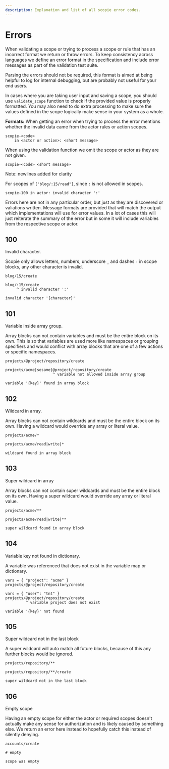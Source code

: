 ```yaml
---
description: Explanation and list of all scopie error codes.
---
```


# Errors

When validating a scope or trying to process a scope or rule that has an incorrect format we return or throw errors.
To keep consistency across languages we define an error format in the specification and include error messages as
part of the validation test suite.

Parsing the errors should not be required, this format is aimed at being helpful to log for internal debugging,
but are probably not useful for your end users.

In cases where you are taking user input and saving a scope, you should use `validate_scope` function to check
if the provided value is properly formatted.
You may also need to do extra processing to make sure the values defined in the scope logically make sense
in your system as a whole.

**Formats:**
When getting an error when trying to process the error mentions whether the invalid data came from
the actor rules or action scopes.
```
scopie-<code>
    in <actor or action>: <short message>
```

When using the validation function we omit the scope or actor as they are not given.
```
scopie-<code> <short message>
```

Note: newlines added for clarity

For scopes of `["blog/:15/read"]`, since `:` is not allowed in scopes.
```
scopie-100 in actor: invalid character ':'
```

Errors here are not in any particular order, but just as they are discovered or valiations written.
Message formats are provided that will match the output which implementations will use for error values.
In a lot of cases this will just reiterate the summary of the error but in some it will
include variables from the respective scope or actor.

## 100
Invalid character.

Scopie only allows letters, numbers, underscore `_`  and dashes `-` in scope blocks, any other character is invalid.

```title="Valid"
blog/15/create
```

```title="Invalid"
blog/:15/create
     ^ invalid character ':'
```

```title="Message format"
invalid character '{character}'
```

## 101
Variable inside array group.

Array blocks can not contain variables and must be the entire block on its own.
This is so that variables are used more like namespaces or grouping specifiers and would conflict with
array blocks that are one of a few actions or specific namespaces.

```title="Valid"
projects/@project/repository/create
```

```title="Invalid"
projects/acme|sesame|@project/repository/create
                     ^ variable not allowed inside array group
```

```title="Message format"
variable '{key}' found in array block
```

## 102
Wildcard in array.

Array blocks can not contain wildcards and must be the entire block on its own.
Having a wildcard would override any array or literal value.

```title="Valid"
projects/acme/*
```

```title="Invalid"
projects/acme/read|write|*
```

```title="Message format"
wildcard found in array block
```

## 103
Super wildcard in array

Array blocks can not contain super wildcards and must be the entire block on its own.
Having a super wildcard would override any array or literal value.

```title="Valid"
projects/acme/**
```

```title="Invalid"
projects/acme/read|write|**
```

```title="Message format"
super wildcard found in array block
```

## 104
Variable key not found in dictionary.

A variable was referenced that does not exist in the variable map or dictionary.

```title="Valid"
vars = { "project": "acme" }
projects/@project/repository/create
```

```title="Invalid"
vars = { "user": "tnt" }
projects/@project/repository/create
         ^ variable project does not exist
```

```title="Message format"
variable '{key}' not found
```

## 105
Super wildcard not in the last block

A super wildcard will auto match all future blocks, because of this any further
blocks would be ignored.

```title="Valid"
projects/repository/**
```

```title="Invalid"
projects/repository/**/create
```

```title="Message format"
super wildcard not in the last block
```

## 106

Empty scope

Having an empty scope for either the actor or required scopes doesn't actually make any sense
for authorization and is likely caused by something else.
We return an error here instead to hopefully catch this instead of silently denying.

```title="Valid"
accounts/create
```

```title="Invalid"
# empty
```

```title="Message format"
scope was empty
```
